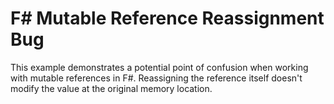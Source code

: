 # F# Mutable Reference Reassignment Bug

This example demonstrates a potential point of confusion when working with mutable references in F#.  Reassigning the reference itself doesn't modify the value at the original memory location.